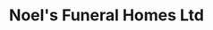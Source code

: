 ---
title: "Noel's Funeral Homes Ltd"
url: /carbonear/noels-funeral-homes-ltd/
shop: funeral directors
---